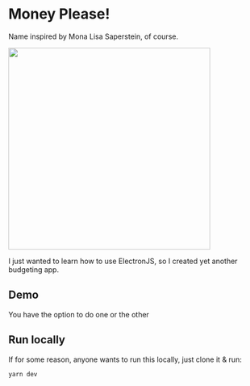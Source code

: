 # Money Please!
Name inspired by Mona Lisa Saperstein, of course. 

<img src="https://github.com/user-attachments/assets/f96b14c5-ea0d-40c8-821b-4298a43d7711" width="400px" />

I just wanted to learn how to use ElectronJS, so I created yet another budgeting app.

## Demo
<!-- <img> of app -->
You have the option to do one or the other

## Run locally
If for some reason, anyone wants to run this locally, just clone it & run:
```bash
yarn dev
```

